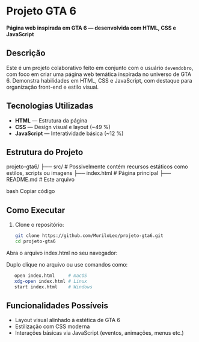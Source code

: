 # Projeto GTA 6

**Página web inspirada em GTA 6 — desenvolvida com HTML, CSS e JavaScript**

##  Descrição

Este é um projeto colaborativo feito em conjunto com o usuário `devemdobro`, com foco em criar uma página web temática inspirada no universo de GTA 6. Demonstra habilidades em HTML, CSS e JavaScript, com destaque para organização front-end e estilo visual.

##  Tecnologias Utilizadas

- **HTML** — Estrutura da página  
- **CSS** — Design visual e layout (~49 %)  
- **JavaScript** — Interatividade básica (~12 %)

##  Estrutura do Projeto

projeto-gta6/
├── src/ # Possivelmente contém recursos estáticos como estilos, scripts ou imagens
├── index.html # Página principal
├── README.md # Este arquivo

bash
Copiar código

##  Como Executar

1. Clone o repositório:
   ```bash
   git clone https://github.com/MuriloLeo/projeto-gta6.git
   cd projeto-gta6
Abra o arquivo index.html no seu navegador:

Duplo clique no arquivo ou use comandos como:

   ```bash
      open index.html     # macOS
      xdg-open index.html # Linux
      start index.html    # Windows
```

## Funcionalidades Possíveis

- Layout visual alinhado à estética de GTA 6
- Estilização com CSS moderna
- Interações básicas via JavaScript (eventos, animações, menus etc.)

